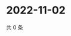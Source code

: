# 2022-11-02

共 0 条

<!-- BEGIN WEIBO -->
<!-- 最后更新时间 Wed Nov 02 2022 00:26:03 GMT+0800 (China Standard Time) -->

<!-- END WEIBO -->
